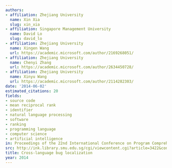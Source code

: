 ```yaml
---
authors:
- affiliation: Zhejiang University
  name: Xin Xia
  slug: xin_xia
- affiliation: Singapore Management University
  name: David Lo
  slug: david_lo
- affiliation: Zhejiang University
  name: Xingen Wang
  url: https://academic.microsoft.com/author/2169268051/
- affiliation: Zhejiang University
  name: Chenyi Zhang
  url: https://academic.microsoft.com/author/2634450728/
- affiliation: Zhejiang University
  name: Xinyu Wang
  url: https://academic.microsoft.com/author/2114282303/
date: '2014-06-02'
estimated_citations: 20
fields:
- source code
- mean reciprocal rank
- identifier
- natural language processing
- software
- ranking
- programming language
- computer science
- artificial intelligence
in: Proceedings of the 22nd International Conference on Program Comprehension
src: http://ink.library.smu.edu.sg/cgi/viewcontent.cgi?article=3422&context=sis_research
title: Cross-language bug localization
year: 2014
---
```

